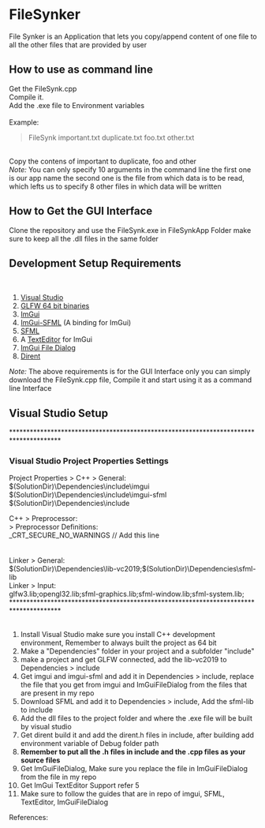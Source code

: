 # FileSynker
File Synker is an Application that lets you copy/append content of one file to all the other files that are provided by user

<h2>How to use as command line</h2>
Get the FileSynk.cpp <br>
Compile it. <br>
Add the .exe file to Environment variables<br>
<br>
Example: <br>
<blockquote>
  FileSynk important.txt duplicate.txt foo.txt other.txt
</blockquote>
<br>
Copy the contens of important to duplicate, foo and other <br>
<i>Note:</i> You can only specify 10 arguments in the command line the first one is our app name the second one is the file from which data is to be read, which lefts us to specify 8 other files in which data will be written
<br>
<h2>How to Get the GUI Interface</h2>
Clone the repository and use the FileSynk.exe in FileSynkApp Folder make sure to keep all the .dll files in the same folder
<h2>Development Setup Requirements</h2> <br>
<ol>
  <li> <a href="https://visualstudio.microsoft.com/">Visual Studio</a> </li>
  <li> <a href="https://www.glfw.org/download.html">GLFW 64 bit binaries</a> </li>
  <li> <a href="https://github.com/ocornut/imgui/tree/tables">ImGui</a> </li>
  <li> <a href="https://github.com/eliasdaler/imgui-sfml">ImGui-SFML</a> (A binding for ImGui) </li>
  <li> <a href="https://www.sfml-dev.org/download.php">SFML</a> </li>
  <li> A <a href="https://github.com/BalazsJako/ImGuiColorTextEdit">TextEditor</a> for ImGui </li>
  <li> <a href="https://github.com/aiekick/ImGuiFileDialog#detail-view-mode">ImGui File Dialog</a></li>
  <li> <a href="https://github.com/tronkko/dirent">Dirent</a> </li>
</ol>

<i>Note: </i> The above requirements is for the GUI Interface only you can simply download the FileSynk.cpp file, Compile it and start using it as a command line Interface <br>

<h2>Visual Studio Setup</h2>
**************************************************************************************
<h3>Visual Studio Project Properties Settings</h3>
Project Properties > C++ > General:
	$(SolutionDir)\Dependencies\include\imgui
	$(SolutionDir)\Dependencies\include\imgui-sfml
	$(SolutionDir)\Dependencies\include
	
C++ > Preprocessor: <br>
	> Preprocessor Definitions: <br>
		_CRT_SECURE_NO_WARNINGS   // Add this line <br>
<br><br>
Linker > General: <br>
	$(SolutionDir)\Dependencies\lib-vc2019;$(SolutionDir)\Dependencies\sfml-lib <br>
Linker > Input: <br>
	glfw3.lib;opengl32.lib;sfml-graphics.lib;sfml-window.lib;sfml-system.lib; <br>
************************************************************************************** <br>
<br>
<ol>
  <li>Install Visual Studio make sure you install C++ development environment, Remember to always built the project as 64 bit</li>
  <li>Make a "Dependencies" folder in your project and a subfolder "include"</li>
  <li>make a project and get GLFW connected, add the lib-vc2019 to Dependencies > include</li>
  <li>Get imgui and imgui-sfml and add it in Dependencies > include, replace the file that you get from imgui and ImGuiFileDialog from the files that are present in my repo</li>
  <li>Download SFML and add it to Dependencies > include, Add the sfml-lib to include</li>
  <li>Add the dll files to the project folder and where the .exe file will be built by visual studio</li>
  <li>Get dirent build it and add the dirent.h files in include, after building add environment variable of  Debug folder path</li>
  <li><strong>Remember to put all the .h files in include and the .cpp files as your source files</strong></li>
  <li>Get ImGuiFileDialog, Make sure you replace the file in ImGuiFileDialog from the file in my repo</li>
  <li>Get ImGui TextEditor Support refer 5</li>
  <li>Make sure to follow the guides that are in repo of imgui, SFML, TextEditor, ImGuiFileDialog</li>
</ol>

References:<br>
<a href="https://eliasdaler.github.io/using-imgui-with-sfml-pt1/"></a><br>
<a href="https://eliasdaler.github.io/using-imgui-with-sfml-pt2/"></a>
